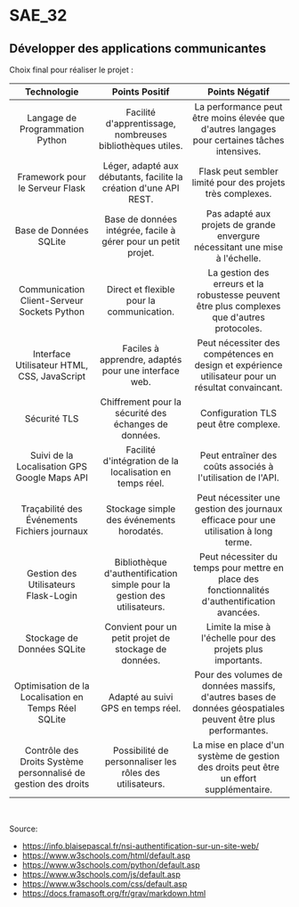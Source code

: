 # SAE_32

## Développer des applications communicantes 

Choix final pour réaliser le projet : 

| Technologie | Points Positif | Points Négatif |
| :---------------:|:---------------:|:-----:|
| Langage de Programmation Python | Facilité d'apprentissage, nombreuses bibliothèques utiles. | La performance peut être moins élevée que d'autres langages pour certaines tâches intensives. |
| Framework pour le Serveur Flask | Léger, adapté aux débutants, facilite la création d'une API REST. | Flask peut sembler limité pour des projets très complexes. |
| Base de Données SQLite | Base de données intégrée, facile à gérer pour un petit projet.|Pas adapté aux projets de grande envergure nécessitant une mise à l'échelle. |
| Communication Client-Serveur Sockets Python | Direct et flexible pour la communication. | La gestion des erreurs et la robustesse peuvent être plus complexes que d'autres protocoles. |
| Interface Utilisateur HTML, CSS, JavaScript | Faciles à apprendre, adaptés pour une interface web. | Peut nécessiter des compétences en design et expérience utilisateur pour un résultat convaincant. |
| Sécurité TLS | Chiffrement pour la sécurité des échanges de données. | Configuration TLS peut être complexe. |
| Suivi de la Localisation GPS Google Maps API | Facilité d'intégration de la localisation en temps réel. | Peut entraîner des coûts associés à l'utilisation de l'API. |
| Traçabilité des Événements Fichiers journaux | Stockage simple des événements horodatés. | Peut nécessiter une gestion des journaux efficace pour une utilisation à long terme. |
| Gestion des Utilisateurs Flask-Login | Bibliothèque d'authentification simple pour la gestion des utilisateurs. | Peut nécessiter du temps pour mettre en place des fonctionnalités d'authentification avancées. |
| Stockage de Données SQLite | Convient pour un petit projet de stockage de données. | Limite la mise à l'échelle pour des projets plus importants. |
| Optimisation de la Localisation en Temps Réel SQLite | Adapté au suivi GPS en temps réel.| Pour des volumes de données massifs, d'autres bases de données géospatiales peuvent être plus performantes. |
| Contrôle des Droits Système personnalisé de gestion des droits | Possibilité de personnaliser les rôles des utilisateurs. | La mise en place d'un système de gestion des droits peut être un effort supplémentaire. |

<br>

Source: 
- https://info.blaisepascal.fr/nsi-authentification-sur-un-site-web/
- https://www.w3schools.com/html/default.asp
- https://www.w3schools.com/python/default.asp
- https://www.w3schools.com/js/default.asp
- https://www.w3schools.com/css/default.asp 
- https://docs.framasoft.org/fr/grav/markdown.html

